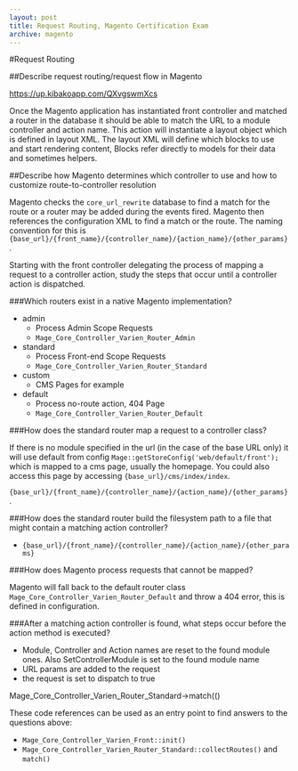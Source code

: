 ```yaml
---
layout: post
title: Request Routing, Magento Certification Exam
archive: magento
---
```

#Request Routing

##Describe request routing/request flow in Magento

https://up.kibakoapp.com/QXvgswmXcs

Once the Magento application has instantiated front controller and matched a router in the database it should be able to match the URL to a module controller and action name. This action will instantiate a layout object which is defined in layout XML. The layout XML will define which blocks to use and start rendering content, Blocks refer directly to models for their data and sometimes helpers. 

##Describe how Magento determines which controller to use and how to customize route-to-controller resolution

Magento checks the `core_url_rewrite` database to find a match for the route or a router may be added during the events fired. Magento then references the configuration XML to find a match or the route. The naming convention for this is `{base_url}/{front_name}/{controller_name}/{action_name}/{other_params}`.

Starting with the front controller delegating the process of mapping a request to a controller action, study the steps that occur until a controller action is dispatched.

###Which routers exist in a native Magento implementation?

- admin
    - Process Admin Scope Requests
    - `Mage_Core_Controller_Varien_Router_Admin`
- standard
    - Process Front-end Scope Requests
    - `Mage_Core_Controller_Varien_Router_Standard`
- custom
    - CMS Pages for example
- default
    - Process no-route action, 404 Page
    - `Mage_Core_Controller_Varien_Router_Default`

###How does the standard router map a request to a controller class?

If there is no module specified in the url (in the case of the base URL only) it will use default from config `Mage::getStoreConfig('web/default/front');` which is mapped to a cms page, usually the homepage. You could also access this page by accessing `{base_url}/cms/index/index`.

`{base_url}/{front_name}/{controller_name}/{action_name}/{other_params}`.

###How does the standard router build the filesystem path to a file that might contain a matching action controller?

- `{base_url}/{front_name}/{controller_name}/{action_name}/{other_params}`

###How does Magento process requests that cannot be mapped?

Magento will fall back to the default router class `Mage_Core_Controller_Varien_Router_Default` and throw a 404 error, this is defined in configuration.

###After a matching action controller is found, what steps occur before the action method is executed?

- Module, Controller and Action names are reset to the found module ones. Also SetControllerModule is set to the found module name
- URL params are added to the request
- the request is set to dispatch to true
 
Mage_Core_Controller_Varien_Router_Standard->match(()

These code references can be used as an entry point to find answers to the questions above:

- `Mage_Core_Controller_Varien_Front::init()`
- `Mage_Core_Controller_Varien_Router_Standard::collectRoutes()` and `match()`
